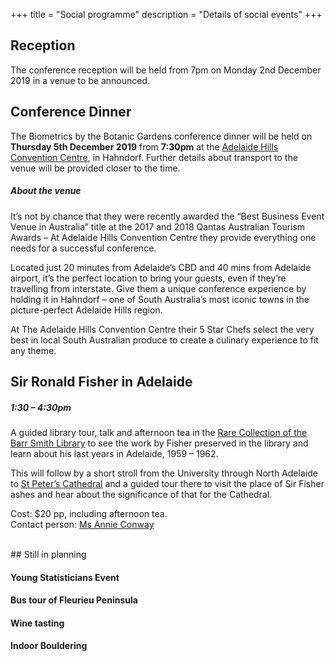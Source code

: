 +++
title = "Social programme"
description = "Details of social events"
+++



## Reception

The conference reception will be held from 7pm on Monday 2nd December 2019 in a venue to be announced.


## Conference Dinner

The Biometrics by the Botanic Gardens conference dinner will be held on **Thursday 5th December 2019** from **7:30pm** at the [Adelaide Hills Convention Centre](https://www.ahconventions.com.au/), in Hahndorf. Further details about transport to the venue will be provided closer to the time.

##### About the venue

It’s not by chance that they were recently awarded the “Best Business Event Venue in Australia” title at the 2017 and 2018 Qantas Australian Tourism Awards – At Adelaide Hills Convention Centre they provide everything one needs for a successful conference.

Located just 20 minutes from Adelaide’s CBD and 40 mins from Adelaide airport, it’s the perfect location to bring your guests, even if they’re travelling from interstate. Give them a unique conference experience by holding it in Hahndorf – one of South Australia’s most iconic towns in the picture-perfect Adelaide Hills region.

At The Adelaide Hills Convention Centre their 5 Star Chefs select the very best in local South Australian produce to create a culinary experience to fit any theme.


## Sir Ronald Fisher in Adelaide
##### 1:30 – 4:30pm

A guided library tour, talk and afternoon tea in the [Rare Collection of the Barr Smith Library](https://www.adelaide.edu.au/library/special/) to see the work by Fisher preserved in the library and learn about his last years in Adelaide, 1959 – 1962.  

This will follow by a short stroll from the University through North Adelaide to [St Peter’s Cathedral](http://www.stpeters-cathedral.org.au/) and a guided tour there to visit the place of Sir Fisher ashes and hear about the significance of that for the Cathedral.

Cost: $20 pp, including afternoon tea.  
Contact person: [Ms Annie Conway](mailto:annie.conway@adelaide.edu.au)


<br>
## Still in planning


#### Young Statisticians Event

<!-- Feast on foot? -->

#### Bus tour of Fleurieu Peninsula


#### Wine tasting


#### Indoor Bouldering




